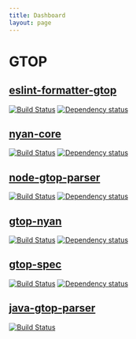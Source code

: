 ```yaml
---
title: Dashboard
layout: page
---
```


# GTOP

## [eslint-formatter-gtop](https://github.com/generic-test-output-protocol/eslint-formatter-gtop)

[![Build Status](https://travis-ci.org/generic-test-output-protocol/eslint-formatter-gtop.svg?branch=master)](https://travis-ci.org/generic-test-output-protocol/eslint-formatter-gtop)
[![Dependency status](https://david-dm.org/generic-test-output-protocol/eslint-formatter-gtop.svg)](https://david-dm.org/generic-test-output-protocol/eslint-formatter-gtop)

## [nyan-core](generic-test-output-protocol/nyan-core)

[![Build Status](https://travis-ci.org/generic-test-output-protocol/nyan-core.svg?branch=master)](https://travis-ci.org/generic-test-output-protocol/nyan-core)
[![Dependency status](https://david-dm.org/generic-test-output-protocol/nyan-core.svg)](https://david-dm.org/generic-test-output-protocol/nyan-core) 

## [node-gtop-parser](https://github.com/generic-test-output-protocol/node-gtop-parser)

[![Build Status](https://travis-ci.org/generic-test-output-protocol/node-gtop-parser.svg?branch=master)](https://travis-ci.org/generic-test-output-protocol/node-gtop-parser)
[![Dependency status](https://david-dm.org/generic-test-output-protocol/node-gtop-parser.svg)](https://david-dm.org/generic-test-output-protocol/node-gtop-parser)

## [gtop-nyan](https://github.com/generic-test-output-protocol/gtop-nyan)

[![Build Status](https://travis-ci.org/generic-test-output-protocol/gtop-nyan.svg?branch=master)](https://travis-ci.org/generic-test-output-protocol/gtop-nyan)
[![Dependency status](https://david-dm.org/generic-test-output-protocol/gtop-nyan.svg)](https://david-dm.org/generic-test-output-protocol/gtop-nyan)

## [gtop-spec](https://github.com/generic-test-output-protocol/gtop-spec)

[![Build Status](https://travis-ci.org/generic-test-output-protocol/gtop-spec.svg?branch=master)](https://travis-ci.org/generic-test-output-protocol/gtop-spec)
[![Dependency status](https://david-dm.org/generic-test-output-protocol/gtop-spec.svg)](https://david-dm.org/generic-test-output-protocol/gtop-spec)

## [java-gtop-parser](https://github.com/generic-test-output-protocol/java-gtop-parser)
[![Build Status](https://travis-ci.org/generic-test-output-protocol/java-gtop-parser.svg?branch=master)](https://travis-ci.org/generic-test-output-protocol/java-gtop-parser)
